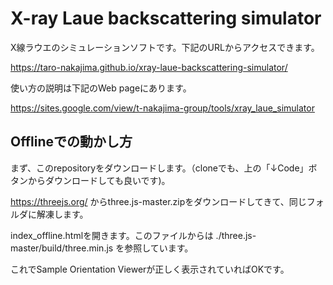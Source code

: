 # X-ray Laue backscattering simulator

X線ラウエのシミュレーションソフトです。下記のURLからアクセスできます。

https://taro-nakajima.github.io/xray-laue-backscattering-simulator/

使い方の説明は下記のWeb pageにあります。

https://sites.google.com/view/t-nakajima-group/tools/xray_laue_simulator

## Offlineでの動かし方
まず、このrepositoryをダウンロードします。（cloneでも、上の「↓Code」ボタンからダウンロードしても良いです)。

https://threejs.org/ からthree.js-master.zipをダウンロードしてきて、同じフォルダに解凍します。

index_offline.htmlを開きます。このファイルからは ./three.js-master/build/three.min.js を参照しています。

これでSample Orientation Viewerが正しく表示されていればOKです。

 
